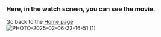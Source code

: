 ### Here, in the watch screen, you can see the movie.<br>
Go back to the [Home page](Home_Page_web.md)<br>
![PHOTO-2025-02-06-22-16-51 (1)](https://github.com/user-attachments/assets/c841b5cf-d7a7-492f-8fb7-a3f2470037f5)<br>
